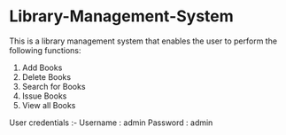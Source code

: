 # Library-Management-System

This is a library management system that enables the user to perform the following functions:

1. Add Books
2. Delete Books
3. Search for Books
4. Issue Books
5. View all Books

User credentials :-
Username : admin
Password : admin
